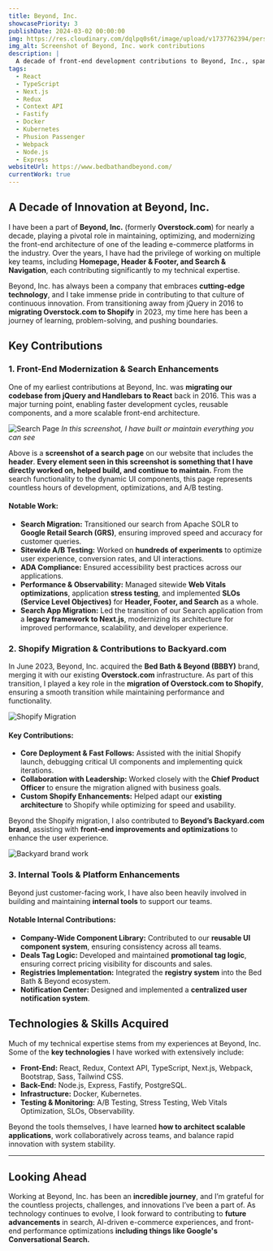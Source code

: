```yaml
---
title: Beyond, Inc.
showcasePriority: 3
publishDate: 2024-03-02 00:00:00
img: https://res.cloudinary.com/dqlpq0s6t/image/upload/v1737762394/personal_website_MK2/work/byon_work_homepage_t62nmo.png
img_alt: Screenshot of Beyond, Inc. work contributions
description: |
  A decade of front-end development contributions to Beyond, Inc., spanning search, navigation, and e-commerce transformations.
tags:
  - React
  - TypeScript
  - Next.js
  - Redux
  - Context API
  - Fastify
  - Docker
  - Kubernetes
  - Phusion Passenger
  - Webpack
  - Node.js
  - Express
websiteUrl: https://www.bedbathandbeyond.com/
currentWork: true
---
```


## A Decade of Innovation at Beyond, Inc.

I have been a part of **Beyond, Inc.** (formerly **Overstock.com**) for nearly a decade, playing a pivotal role in maintaining, optimizing, and modernizing the front-end architecture of one of the leading e-commerce platforms in the industry. Over the years, I have had the privilege of working on multiple key teams, including **Homepage, Header & Footer, and Search & Navigation**, each contributing significantly to my technical expertise.

Beyond, Inc. has always been a company that embraces **cutting-edge technology**, and I take immense pride in contributing to that culture of continuous innovation. From transitioning away from jQuery in 2016 to **migrating Overstock.com to Shopify** in 2023, my time here has been a journey of learning, problem-solving, and pushing boundaries.

## **Key Contributions**

### **1. Front-End Modernization & Search Enhancements**
One of my earliest contributions at Beyond, Inc. was **migrating our codebase from jQuery and Handlebars to React** back in 2016. This was a major turning point, enabling faster development cycles, reusable components, and a more scalable front-end architecture.

![Search Page](https://res.cloudinary.com/dqlpq0s6t/image/upload/v1737762392/personal_website_MK2/work/byon_work_everything_seen_iz_mine_b0qukq.png)
*In this screenshot, I have built or maintain everything you can see*

Above is a **screenshot of a search page** on our website that includes the **header**. **Every element seen in this screenshot is something that I have directly worked on, helped build, and continue to maintain.** From the search functionality to the dynamic UI components, this page represents countless hours of development, optimizations, and A/B testing.

#### **Notable Work:**
- **Search Migration:** Transitioned our search from Apache SOLR to **Google Retail Search (GRS)**, ensuring improved speed and accuracy for customer queries.
- **Sitewide A/B Testing:** Worked on **hundreds of experiments** to optimize user experience, conversion rates, and UI interactions.
- **ADA Compliance:** Ensured accessibility best practices across our applications.
- **Performance & Observability:** Managed sitewide **Web Vitals optimizations**, application **stress testing**, and implemented **SLOs (Service Level Objectives)** for **Header, Footer, and Search** as a whole.
- **Search App Migration:** Led the transition of our Search application from a **legacy framework to Next.js**, modernizing its architecture for improved performance, scalability, and developer experience.

### **2. Shopify Migration & Contributions to Backyard.com**  
In June 2023, Beyond, Inc. acquired the **Bed Bath & Beyond (BBBY)** brand, merging it with our existing **Overstock.com** infrastructure. As part of this transition, I played a key role in the **migration of Overstock.com to Shopify**, ensuring a smooth transition while maintaining performance and functionality.

![Shopify Migration](https://res.cloudinary.com/dqlpq0s6t/image/upload/v1737762398/personal_website_MK2/work/byon_ostk_shopify_ihdh42.png)

#### **Key Contributions:**  
- **Core Deployment & Fast Follows:** Assisted with the initial Shopify launch, debugging critical UI components and implementing quick iterations.  
- **Collaboration with Leadership:** Worked closely with the **Chief Product Officer** to ensure the migration aligned with business goals.  
- **Custom Shopify Enhancements:** Helped adapt our **existing architecture** to Shopify while optimizing for speed and usability.  

Beyond the Shopify migration, I also contributed to **Beyond’s Backyard.com brand**, assisting with **front-end improvements and optimizations** to enhance the user experience.

![Backyard brand work](https://res.cloudinary.com/dqlpq0s6t/image/upload/v1738264221/personal_website_MK2/backyard_website_fwosxk.png)

### **3. Internal Tools & Platform Enhancements**
Beyond just customer-facing work, I have also been heavily involved in building and maintaining **internal tools** to support our teams.

#### **Notable Internal Contributions:**
- **Company-Wide Component Library:** Contributed to our **reusable UI component system**, ensuring consistency across all teams.
- **Deals Tag Logic:** Developed and maintained **promotional tag logic**, ensuring correct pricing visibility for discounts and sales.
- **Registries Implementation:** Integrated the **registry system** into the Bed Bath & Beyond ecosystem.
- **Notification Center:** Designed and implemented a **centralized user notification system**.

## **Technologies & Skills Acquired**
Much of my technical expertise stems from my experiences at Beyond, Inc. Some of the **key technologies** I have worked with extensively include:

- **Front-End:** React, Redux, Context API, TypeScript, Next.js, Webpack, Bootstrap, Sass, Tailwind CSS.
- **Back-End:** Node.js, Express, Fastify, PostgreSQL.
- **Infrastructure:** Docker, Kubernetes.
- **Testing & Monitoring:** A/B Testing, Stress Testing, Web Vitals Optimization, SLOs, Observability.

Beyond the tools themselves, I have learned **how to architect scalable applications**, work collaboratively across teams, and balance rapid innovation with system stability.

---

## **Looking Ahead**
Working at Beyond, Inc. has been an **incredible journey**, and I’m grateful for the countless projects, challenges, and innovations I’ve been a part of. As technology continues to evolve, I look forward to contributing to **future advancements** in search, AI-driven e-commerce experiences, and front-end performance optimizations **including things like Google's Conversational Search.**
